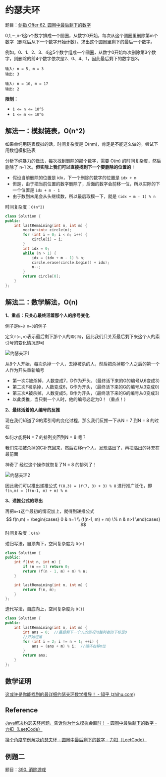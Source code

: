 # 约瑟夫环

题目：[剑指 Offer 62. 圆圈中最后剩下的数字](https://leetcode.cn/problems/yuan-quan-zhong-zui-hou-sheng-xia-de-shu-zi-lcof/)

0,1,···,n-1这n个数字排成一个圆圈，从数字0开始，每次从这个圆圈里删除第m个数字（删除后从下一个数字开始计数）。求出这个圆圈里剩下的最后一个数字。

例如，0、1、2、3、4这5个数字组成一个圆圈，从数字0开始每次删除第3个数字，则删除的前4个数字依次是2、0、4、1，因此最后剩下的数字是3。

```
输入: n = 5, m = 3
输出: 3

输入: n = 10, m = 17
输出: 2
```

**限制：**

- `1 <= n <= 10^5`
- `1 <= m <= 10^6`

## 解法一：模拟链表，O(n^2)

如果单纯用链表模拟的话，时间复杂度是 O(nm)，肯定是不能这么做的。尝试下用数组模拟链表

分析下纯暴力的做法，每次找到删除的那个数字，需要 O(m) 的时间复杂度，然后删除了 n-1 次。**但实际上我们可以直接找到下一个要删除的位置的**！

- 假设当前删除的位置是 idx，下一个删除的数字的位置是 `idx + m`
- 但是，由于把当前位置的数字删除了，后面的数字会前移一位，所以实际的下一个位置是 `idx + m - 1`
- 由于数到末尾会从头继续数，所以最后取模一下，就是 `(idx + m - 1) % n`

时间复杂度：`O(n^2)`

```c++
class Solution {
public:
    int lastRemaining(int n, int m) {
        vector<int> circle(n);
        for (int i = 0; i < n; i++) {
            circle[i] = i;
        }
        int idx = 0;
        while (n > 1) {
            idx = (idx + m - 1) % n;
            circle.erase(circle.begin() + idx);
            n--;
        }
        return circle[0];
    }
};
```

## 解法二：数学解法，O(n)

**1、重点：只关心最终活着那个人的序号变化**

例子是`N=8 m=3`的例子

定义`f(n,m)`表示最后剩下那个人的`索引号`，因此我们只关系最后剩下来这个人的索引号的变化情况即可

![约瑟夫环1](./doc/约瑟夫环1.png)

从8个人开始，每次杀掉一个人，去掉被杀的人，然后把杀掉那个人之后的第一个人作为开头重新编号

- 第一次C被杀掉，人数变成7，D作为开头，（最终活下来的G的编号从6变成3）
- 第二次F被杀掉，人数变成6，G作为开头，（最终活下来的G的编号从3变成0）
- 第三次A被杀掉，人数变成5，B作为开头，（最终活下来的G的编号从0变成3）
- 以此类推，当只剩一个人时，他的编号必定为0！（重点！）

**2、最终活着的人编号的反推**

现在我们知道了G的索引号的变化过程，那么我们反推一下从N = 7 到N = 8 的过程

如何才能将N = 7 的排列变回到N = 8 呢？

我们先把被杀掉的C补充回来，然后右移m个人，发现溢出了，再把溢出的补充在最前面

神奇了 经过这个操作就恢复了N = 8 的排列了！

![约瑟夫环2](./doc/约瑟夫环2.png)

因此我们可以推出递推公式 `f(8,3) = (f(7, 3) + 3) % 8`
进行推广泛化，即 `f(n,m) = (f(n-1, m) + m) % n`

**3、递推公式的导出**

再把`n=1`这个最初的情况加上，就得到递推公式
$$
f(n,m) = 
\begin{cases}
0 & n=1 \\
(f(n-1, m) + m) \% n & n>1
\end{cases}
$$
时间复杂度：`O(n)`

递归写法，自顶向下，空间复杂度为 `O(n)`

```c++
class Solution {
public:
    int f(int n, int m) {
        if (n == 1) return 0;
        return (f(n - 1, m) + m) % n;
    }

    int lastRemaining(int n, int m) {
        return f(n, m);
    }
};
```

迭代写法，自底向上，空间复杂度为 `O(1)`

```c++
class Solution {
public:
    int lastRemaining(int n, int m) {
        int ans = 0;  //最后剩下一个人的情况时胜利者的下标是0
        //开始逆推
        for (int i = 2; i != n + 1; ++i) {
            ans = (ans + m) % i;  //循环右移m位
        }
        return ans;
    }
};
```

## 数学证明

[这或许是你能找到的最详细约瑟夫环数学推导！ - 知乎 (zhihu.com)](https://zhuanlan.zhihu.com/p/121159246)

## Reference

[Java解决约瑟夫环问题，告诉你为什么模拟会超时！ - 圆圈中最后剩下的数字 - 力扣（LeetCode）](https://leetcode.cn/problems/yuan-quan-zhong-zui-hou-sheng-xia-de-shu-zi-lcof/solution/javajie-jue-yue-se-fu-huan-wen-ti-gao-su-ni-wei-sh/)

[换个角度举例解决约瑟夫环 - 圆圈中最后剩下的数字 - 力扣（LeetCode）](https://leetcode.cn/problems/yuan-quan-zhong-zui-hou-sheng-xia-de-shu-zi-lcof/solution/huan-ge-jiao-du-ju-li-jie-jue-yue-se-fu-huan-by-as/)



## 例题二

题目：[390. 消除游戏](https://leetcode.cn/problems/elimination-game/)